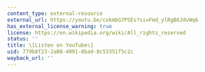 ```yaml
---
content_type: external-resource
external_url: https://youtu.be/cokmbG7PSEs?si=Fmd_ylRgB6JdvWq6
has_external_license_warning: true
license: https://en.wikipedia.org/wiki/All_rights_reserved
status: ''
title: \[Listen on YouTube\]
uid: 779b8f23-2a08-4091-8bad-8c53351f5c2c
wayback_url: ''
---
```

